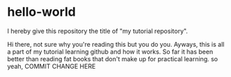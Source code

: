 # hello-world
I hereby give this repository the title of "my tutorial repository".

Hi there, not sure why you're reading this but you do you.
Ayways, this is all a part of my tutorial learning github and how it works. So far it has been better than reading fat books that don't make up for practical learning. 
so yeah, COMMIT CHANGE HERE 
